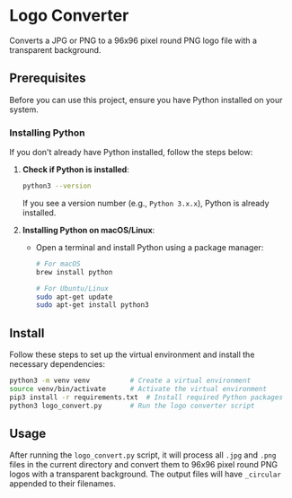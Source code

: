 # Logo Converter

Converts a JPG or PNG to a 96x96 pixel round PNG logo file with a transparent background.

## Prerequisites

Before you can use this project, ensure you have Python installed on your system.

### Installing Python

If you don't already have Python installed, follow the steps below:

1. **Check if Python is installed**:

   ```bash
   python3 --version
   ```

   If you see a version number (e.g., `Python 3.x.x`), Python is already installed.

2. **Installing Python on macOS/Linux**:

   - Open a terminal and install Python using a package manager:

     ```bash
     # For macOS
     brew install python

     # For Ubuntu/Linux
     sudo apt-get update
     sudo apt-get install python3
     ```

## Install

Follow these steps to set up the virtual environment and install the necessary dependencies:

```bash
python3 -m venv venv          # Create a virtual environment
source venv/bin/activate      # Activate the virtual environment
pip3 install -r requirements.txt  # Install required Python packages
python3 logo_convert.py       # Run the logo converter script
```

## Usage

After running the `logo_convert.py` script, it will process all `.jpg` and `.png` files in the current directory and convert them to 96x96 pixel round PNG logos with a transparent background. The output files will have `_circular` appended to their filenames.
